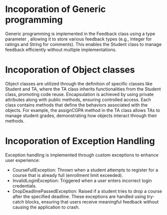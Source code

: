 # Incoporation of Generic programming
Generic programming is implemented in the Feedback class using a type parameter <T>, allowing it to store various feedback types (e.g., Integer for ratings and String for comments). This enables the Student class to manage feedback efficiently without multiple implementations.

# Incoporation of Object classes
Object classes are utilized through the definition of specific classes like Student and TA, where the TA class inherits functionalities from the Student class, promoting code reuse. Encapsulation is achieved by using private attributes along with public methods, ensuring controlled access. Each class contains methods that define the behaviors associated with the objects. For example, the assignCGPA method in the TA class allows TAs to manage student grades, demonstrating how objects interact through their methods.

# Incoporation of Exception Handling
Exception handling is implemented through custom exceptions to enhance user experience:
- CourseFullException: Thrown when a student attempts to register for a course that is already full (enrollment limit exceeded).
- InvalidLoginException: Triggered when a user enters incorrect login credentials.
- DropDeadlinePassedException: Raised if a student tries to drop a course after the specified deadline.
These exceptions are handled using try-catch blocks, ensuring that users receive meaningful feedback without causing the application to crash.